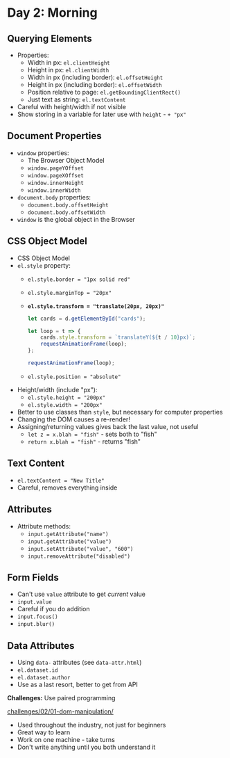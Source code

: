 # Day 2: Morning

## Querying Elements
- Properties:
    - Width in px: `el.clientHeight`
    - Height in px: `el.clientWidth`
    - Width in px (including border): `el.offsetHeight`
    - Height in px (including border): `el.offsetWidth`
    - Position relative to page: `el.getBoundingClientRect()`
    - Just text as string: `el.textContent`
- Careful with height/width if not visible
- Show storing in a variable for later use with `height` - `+ "px"`

## Document Properties
- `window` properties:
    - The Browser Object Model
    - `window.pageYOffset`
    - `window.pageXOffset`
    - `window.innerHeight`
    - `window.innerWidth`
- `document.body` properties:
    - `document.body.offsetHeight`
    - `document.body.offsetWidth`
- `window` is the global object in the Browser

## CSS Object Model
- CSS Object Model
- `el.style` property:
    - `el.style.border = "1px solid red"`
    - `el.style.marginTop = "20px"`
    - **`el.style.transform = "translate(20px, 20px)"`**

        ```js
        let cards = d.getElementById("cards");

        let loop = t => {
            cards.style.transform = `translateY(${t / 10}px)`;
            requestAnimationFrame(loop);
        };

        requestAnimationFrame(loop);
        ```

   - `el.style.position = "absolute"`
- Height/width (include "px"):
    - `el.style.height = "200px"`
    - `el.style.width = "200px"`
- Better to use classes than `style`, but necessary for computer properties
- Changing the DOM causes a re-render!
- Assigning/returning values gives back the last value, not useful
    - `let z = x.blah = "fish"` - sets both to "fish"
    - `return x.blah = "fish"` - returns "fish"

## Text Content
- `el.textContent = "New Title"`
- Careful, removes everything inside

## Attributes
- Attribute methods:
    - `input.getAttribute("name")`
    - `input.getAttribute("value")`
    - `input.setAttribute("value", "600")`
    - `input.removeAttribute("disabled")`

## Form Fields
- Can't use `value` attribute to get *current* value
- `input.value`
- Careful if you do addition
- `input.focus()`
- `input.blur()`

## Data Attributes
- Using `data-` attributes (see `data-attr.html`)
- `el.dataset.id`
- `el.dataset.author`
- Use as a last resort, better to get from API


**Challenges:** Use paired programming

[challenges/02/01-dom-manipulation/](../../../challenges/02/01-dom-manipulation/)

- Used throughout the industry, not just for beginners
- Great way to learn
- Work on one machine - take turns
- Don't write anything until you both understand it
